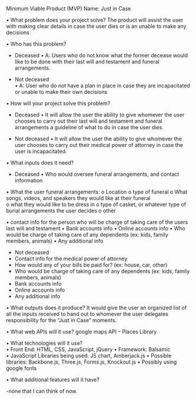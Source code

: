 Minimum Viable Product (MVP) Name: Just in Case

•	What problem does your project solve?
The product will assist the user with making clear details in case the user dies or is an unable to make any decisions

•	Who has this problem?

-	Deceased
•	A: Users who do not know what the former decease would like to be done with their last will and testament and funeral arrangements.

-	Not deceased  
•	A: User who do not have a plan in place in case they are incapacitated or unable to make their own decisions

•	How will your project solve this problem?

-	Deceased
•	It will allow the user the ability to give whomever the user chooses to carry out their last will and testament and funeral arrangements a guideline of what to do in case the user dies.

-	Not deceased
•	It will allow the user the ability to give whomever the user chooses to carry out their medical power of attorney in case the user is incapacitated.

•	What inputs does it need?
-	Deceased
•	Who would oversee funeral arrangements, and contact information

•	What the user funeral arrangements:
o	Location
o	type of funeral
o	What songs, videos, and speakers they would like at their funeral  
o	what they would like to be dress in
o	type of casket, or whatever type of burial arrangements the user decides
o	other

•	contact info for the person who will be charge of taking care of the users last will and testament
•	Bank accounts info
•	Online accounts info
•	Who would be charge of taking care of any dependents (ex: kids, family members, animals)
•	Any additional info

-	Not deceased
-	Contact info for the medical power of attorney
-	How would any of your bills be paid for? (ex: house, car, other)
-	Who would be charge of taking care of any dependents (ex: kids, family members, animals)
-	Bank accounts info
-	Online accounts info
-	Any additional info

•	What outputs does it produce?
It would give the user an organized list of all the inputs received to hand out to whomever the user delegates responsibility for the “Just in Case” moments.

•	What web APIs will it use?
google maps API – Places Library

•	What technologies will it use? 	
•	Front End: HTML, CSS, JavaScript, jQuery
•	Framework: Balsamic   
•	JavaScript Libraries being used: JS chart, Amberjack.js
•	Possible libraries: Backbone.js, Three.js, Forms.js, Knockout.js
•	Possibly using google fonts

•	What additional features will it have?

-none that I can think of now.
